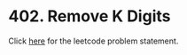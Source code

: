 # 402. Remove K Digits

Click [here](https://leetcode.com/problems/remove-k-digits/) for the leetcode problem statement.
